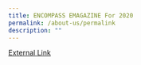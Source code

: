 ```yaml
---
title: ENCOMPASS EMAGAZINE For 2020
permalink: /about-us/permalink
description: ""
---
```

[External Link](https://cloud.3dissue.com/213008/213119/250573/20thAnniversaryCommemorativeBook/index.html)